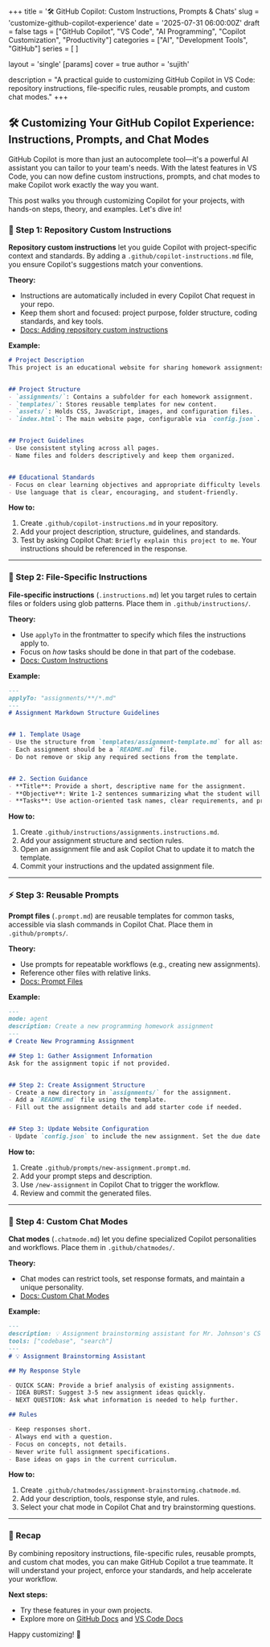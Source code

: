 +++
title = '🛠️ GitHub Copilot: Custom Instructions, Prompts & Chats'
slug = 'customize-github-copilot-experience'
date = '2025-07-31 06:00:00Z'
draft = false
tags = ["GitHub Copilot", "VS Code", "AI Programming", "Copilot Customization", "Productivity"]
categories = ["AI", "Development Tools", "GitHub"]
series = [ ]

layout = 'single'
[params]
    cover = true
    author = 'sujith'

description = "A practical guide to customizing GitHub Copilot in VS Code: repository instructions, file-specific rules, reusable prompts, and custom chat modes."
+++

## 🛠️ Customizing Your GitHub Copilot Experience: Instructions, Prompts, and Chat Modes

GitHub Copilot is more than just an autocomplete tool—it's a powerful AI assistant you can tailor to your team's needs. With the latest features in VS Code, you can now define custom instructions, prompts, and chat modes to make Copilot work exactly the way you want.

This post walks you through customizing Copilot for your projects, with hands-on steps, theory, and examples. Let's dive in!

### 📝 Step 1: Repository Custom Instructions

**Repository custom instructions** let you guide Copilot with project-specific context and standards. By adding a `.github/copilot-instructions.md` file, you ensure Copilot's suggestions match your conventions.


**Theory:**

- Instructions are automatically included in every Copilot Chat request in your repo.
- Keep them short and focused: project purpose, folder structure, coding standards, and key tools.
- [Docs: Adding repository custom instructions](https://docs.github.com/en/copilot/how-tos/custom-instructions/adding-repository-custom-instructions-for-github-copilot)

**Example:**

```markdown
# Project Description
This project is an educational website for sharing homework assignments and coding exercises with students.


## Project Structure
- `assignments/`: Contains a subfolder for each homework assignment.
- `templates/`: Stores reusable templates for new content.
- `assets/`: Holds CSS, JavaScript, images, and configuration files.
- `index.html`: The main website page, configurable via `config.json`.


## Project Guidelines
- Use consistent styling across all pages.
- Name files and folders descriptively and keep them organized.


## Educational Standards
- Focus on clear learning objectives and appropriate difficulty levels.
- Use language that is clear, encouraging, and student-friendly.
```

**How to:**

1. Create `.github/copilot-instructions.md` in your repository.
2. Add your project description, structure, guidelines, and standards.
3. Test by asking Copilot Chat: `Briefly explain this project to me`. Your instructions should be referenced in the response.

---

### 📂 Step 2: File-Specific Instructions

**File-specific instructions** (`.instructions.md`) let you target rules to certain files or folders using glob patterns. Place them in `.github/instructions/`.


**Theory:**

- Use `applyTo` in the frontmatter to specify which files the instructions apply to.
- Focus on *how* tasks should be done in that part of the codebase.
- [Docs: Custom Instructions](https://code.visualstudio.com/docs/copilot/copilot-customization#_custom-instructions)

**Example:**

```markdown
---
applyTo: "assignments/**/*.md"
---
# Assignment Markdown Structure Guidelines


## 1. Template Usage
- Use the structure from `templates/assignment-template.md` for all assignments.
- Each assignment should be a `README.md` file.
- Do not remove or skip any required sections from the template.


## 2. Section Guidance
- **Title**: Provide a short, descriptive name for the assignment.
- **Objective**: Write 1-2 sentences summarizing what the student will learn or accomplish.
- **Tasks**: Use action-oriented task names, clear requirements, and provide example input/output if helpful.
```

**How to:**

1. Create `.github/instructions/assignments.instructions.md`.
2. Add your assignment structure and section rules.
3. Open an assignment file and ask Copilot Chat to update it to match the template.
4. Commit your instructions and the updated assignment file.

---

### ⚡ Step 3: Reusable Prompts

**Prompt files** (`.prompt.md`) are reusable templates for common tasks, accessible via slash commands in Copilot Chat. Place them in `.github/prompts/`.


**Theory:**

- Use prompts for repeatable workflows (e.g., creating new assignments).
- Reference other files with relative links.
- [Docs: Prompt Files](https://code.visualstudio.com/docs/copilot/copilot-customization#_prompt-files-experimental)

**Example:**

```markdown
---
mode: agent
description: Create a new programming homework assignment
---
# Create New Programming Assignment

## Step 1: Gather Assignment Information
Ask for the assignment topic if not provided.


## Step 2: Create Assignment Structure
- Create a new directory in `assignments/` for the assignment.
- Add a `README.md` file using the template.
- Fill out the assignment details and add starter code if needed.


## Step 3: Update Website Configuration
- Update `config.json` to include the new assignment. Set the due date to the current date plus 7 days, unless specified otherwise.
```

**How to:**

1. Create `.github/prompts/new-assignment.prompt.md`.
2. Add your prompt steps and description.
3. Use `/new-assignment` in Copilot Chat to trigger the workflow.
4. Review and commit the generated files.

---

### 💬 Step 4: Custom Chat Modes

**Chat modes** (`.chatmode.md`) let you define specialized Copilot personalities and workflows. Place them in `.github/chatmodes/`.


**Theory:**

- Chat modes can restrict tools, set response formats, and maintain a unique personality.
- [Docs: Custom Chat Modes](https://code.visualstudio.com/docs/copilot/chat/chat-modes#_custom-chat-modes)

**Example:**

```markdown
---
description: 💡 Assignment brainstorming assistant for Mr. Johnson's CS class
tools: ["codebase", "search"]
---
# 💡 Assignment Brainstorming Assistant

## My Response Style

- QUICK SCAN: Provide a brief analysis of existing assignments.
- IDEA BURST: Suggest 3-5 new assignment ideas quickly.
- NEXT QUESTION: Ask what information is needed to help further.

## Rules

- Keep responses short.
- Always end with a question.
- Focus on concepts, not details.
- Never write full assignment specifications.
- Base ideas on gaps in the current curriculum.
```

**How to:**

1. Create `.github/chatmodes/assignment-brainstorming.chatmode.md`.
2. Add your description, tools, response style, and rules.
3. Select your chat mode in Copilot Chat and try brainstorming questions.

---

### 🎉 Recap


By combining repository instructions, file-specific rules, reusable prompts, and custom chat modes, you can make GitHub Copilot a true teammate. It will understand your project, enforce your standards, and help accelerate your workflow.


**Next steps:**


- Try these features in your own projects.
- Explore more on [GitHub Docs](https://docs.github.com/en/copilot/how-tos/custom-instructions/adding-repository-custom-instructions-for-github-copilot) and [VS Code Docs](https://code.visualstudio.com/docs/copilot/copilot-customization)

Happy customizing! 🚀
